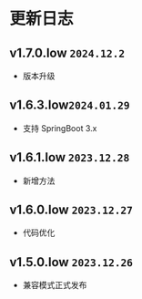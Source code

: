 # 更新日志

## v1.7.0.low `2024.12.2`

- 版本升级

## v1.6.3.low`2024.01.29`

- 支持 SpringBoot 3.x

## v1.6.1.low `2023.12.28`

- 新增方法

## v1.6.0.low `2023.12.27`

- 代码优化

## v1.5.0.low `2023.12.26`

- 兼容模式正式发布
